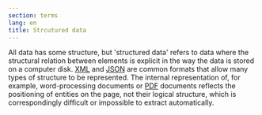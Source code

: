 ```yaml
---
section: terms
lang: en
title: Strcutured data
---
```


All data has some structure, but 'structured data' refers to data where the structural relation between elements is explicit in the way the data is stored on a computer disk. [XML](/glossary/en/terms/xml/) and [JSON](/glossary/en/terms/json/) are common formats that allow many types of structure to be represented. The internal representation of, for example, word-processing documents or [PDF](/glossary/en/terms/pdf/) documents reflects the positioning of entities on the page, not their logical structure, which is correspondingly difficult or impossible to extract automatically.
